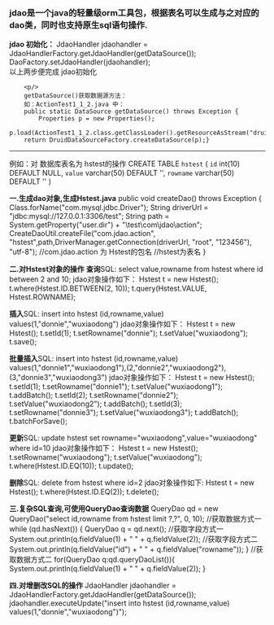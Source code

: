 ### jdao是一个java的轻量级orm工具包，根据表名可以生成与之对应的dao类，同时也支持原生sql语句操作.


**jdao 初始化：**
		JdaoHandler jdaohandler = JdaoHandlerFactory.getJdaoHandler(getDataSource());  
		DaoFactory.setJdaoHandler(jdaohandler);  
		以上两步便完成 jdao初始化
		
		<p/>
		getDataSource()获取数据源方法：
		如：ActionTest1_1_2.java 中：
		public static DataSource getDataSource() throws Exception {
			Properties p = new Properties();
			p.load(ActionTest1_1_2.class.getClassLoader().getResourceAsStream("druid.properties"));
		return DruidDataSourceFactory.createDataSource(p);}
		 

***
	
例如：对 数据库表名为 hstest的操作 
	CREATE TABLE `hstest` (
   		`id` int(10) DEFAULT NULL,
   		`value` varchar(50) DEFAULT '',
   		`rowname` varchar(50) DEFAULT ''
    )

**一.生成dao对象,生成Hstest.java**
	public void createDao() throws Exception {
		Class.forName("com.mysql.jdbc.Driver");
		String driverUrl = "jdbc:mysql://127.0.0.1:3306/test";
		String path = System.getProperty("user.dir") + "\\test\\com\\jdao\\action";
		CreateDaoUtil.createFile("com.jdao.action", "hstest",path,DriverManager.getConnection(driverUrl, "root", "123456"), "utf-8");
		//com.jdao.action 为 Hstest的包名
		//hstest为表名
	}

**二.对Hstest对象的操作**
**查询**SQL: select value,rowname from hstest where id between 2 and 10;
jdao对象操作如下：
Hstest t = new Hstest();
t.where(Hstest.ID.BETWEEN(2, 10));
t.query(Hstest.VALUE, Hstest.ROWNAME);

**插入**SQL:  insert into hstest (id,rowname,value) values(1,"donnie","wuxiaodong")
jdao对象操作如下：
Hstest t = new Hstest();
t.setId(1);
t.setRowname("donnie");
t.setValue("wuxiaodong");
t.save();

**批量插入**SQL:  insert into hstest (id,rowname,value) values(1,"donnie1","wuxiaodong1"),(2,"donnie2","wuxiaodong2"),(3,"donnie3","wuxiaodong3")
jdao对象操作如下：
Hstest t = new Hstest();
t.setId(1);
t.setRowname("donnie1");
t.setValue("wuxiaodong1");
t.addBatch();
t.setId(2);
t.setRowname("donnie2");
t.setValue("wuxiaodong2");
t.addBatch();
t.setId(3);
t.setRowname("donnie3");
t.setValue("wuxiaodong3");
t.addBatch();
t.batchForSave();

**更新**SQL:  update hstest set rowname="wuxiaodong",value="wuxiaodong" where id=10
jdao对象操作如下：
Hstest t = new Hstest();
t.setRowname("wuxiaodong");
t.setValue("wuxiaodong");
t.where(Hstest.ID.EQ(10));
t.update();

**删除**SQL:  delete from hstest where id=2
jdao对象操作如下:
Hstest t = new Hstest();
t.where(Hstest.ID.EQ(2));
t.delete();


**三.复杂SQL查询,可使用QueryDao查询数据**
	QueryDao qd = new QueryDao("select id,rowname from hstest limit ?,?", 0, 10);
	//获取数据方式一
	while (qd.hasNext()) {
 	    QueryDao q = qd.next();
	    //获取字段方式一
	    System.out.println(q.fieldValue(1) + "   " + q.fieldValue(2));
	    //获取字段方式二
	    System.out.println(q.fieldValue("id") + "   " + q.fieldValue("rowname"));
	}
	//获取数据方式二
	for(QueryDao q:qd.queryDaoList()){
    	System.out.println(q.fieldValue(1) + "   " + q.fieldValue(2));
	}

**四.对增删改SQL的操作**
		JdaoHandler jdaohandler = JdaoHandlerFactory.getJdaoHandler(getDataSource());
		jdaohandler.executeUpdate("insert into hstest (id,rowname,value) values(1,\"donnie\",\"wuxiaodong\")");
		